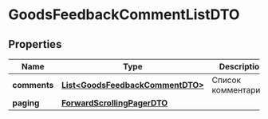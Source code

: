 

# GoodsFeedbackCommentListDTO

## Properties

Name | Type | Description | Notes
------------ | ------------- | ------------- | -------------
**comments** | [**List&lt;GoodsFeedbackCommentDTO&gt;**](GoodsFeedbackCommentDTO.md) | Список комментариев. | 
**paging** | [**ForwardScrollingPagerDTO**](ForwardScrollingPagerDTO.md) |  |  [optional]




